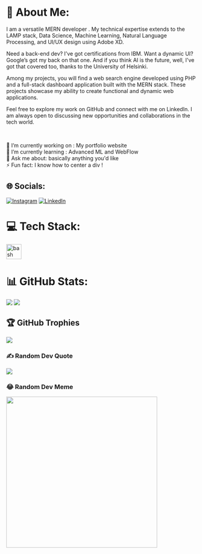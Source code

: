 
# 💫 About Me:
I am a versatile MERN developer . My technical expertise extends to the LAMP stack, Data Science, Machine Learning, Natural Language Processing, and UI/UX design using Adobe XD.

Need a back-end dev? I’ve got certifications from IBM. Want a dynamic UI? Google’s got my back on that one. And if you think AI is the future, well, I've got that covered too, thanks to the University of Helsinki.

Among my projects, you will find a web search engine developed using PHP and a full-stack dashboard application built with the MERN stack. These projects showcase my ability to create functional and dynamic web applications.

Feel free to explore my work on GitHub and connect with me on LinkedIn. I am always open to discussing new opportunities and collaborations in the tech world.

<br>

🔭 I’m currently working on : My portfolio website<br>🌱 I’m currently learning : Advanced ML and WebFlow<br>💬 Ask me about: basically anything you'd like <br>⚡ Fun fact: I know how to center a div !


## 🌐 Socials:
[![Instagram](https://img.shields.io/badge/Instagram-%23E4405F.svg?logo=Instagram&logoColor=white)](https://instagram.com/https://www.instagram.com/rik_mptra/) [![LinkedIn](https://img.shields.io/badge/LinkedIn-%230077B5.svg?logo=linkedin&logoColor=white)](https://linkedin.com/in/https://www.linkedin.com/in/mahapatrarik/) 

# 💻 Tech Stack:

<img src="https://www.vectorlogo.zone/logos/gnu_bash/gnu_bash-icon.svg" alt="bash" width="40" height="40"/>


# 📊 GitHub Stats:

![](https://github-readme-streak-stats.herokuapp.com/?user=Rimkomatic&theme=synthwave&hide_border=false)
![](https://github-readme-stats.vercel.app/api/top-langs/?username=Rimkomatic&theme=synthwave&hide_border=false&include_all_commits=false&count_private=false&layout=compact)

## 🏆 GitHub Trophies
![](https://github-profile-trophy.vercel.app/?username=Rimkomatic&theme=dracula&no-frame=false&no-bg=false&margin-w=4)

### ✍️ Random Dev Quote
![](https://quotes-github-readme.vercel.app/api?type=horizontal&theme=tokyonight)

### 😂 Random Dev Meme
<img src='https://memer-new.vercel.app/' style="height: 400px;"/>


